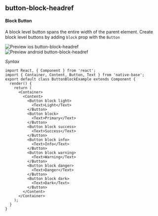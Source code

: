 ## button-block-headref
#### Block Button

A block level button spans the entire width of the parent element.
Create block level buttons by adding <code>block</code> prop with the <code>Button</code><br />

![Preview ios button-block-headref](https://github.com/GeekyAnts/NativeBase-KitchenSink/raw/master/screenshots/ios/button-block.png)
![Preview android button-block-headref](https://github.com/GeekyAnts/NativeBase-KitchenSink/raw/master/screenshots/android/button-block.png)

*Syntax*

<pre class="line-numbers"><code class="language-jsx">import React, { Component } from 'react';
import { Container, Content, Button, Text } from 'native-base';
export default class ButtonBlockExample extends Component {
  render() {
    return (
      &lt;Container>
        &lt;Content>
          &lt;Button block light>
            &lt;Text>Light&lt;/Text>
          &lt;/Button>
          &lt;Button block>
            &lt;Text>Primary&lt;/Text>
          &lt;/Button>
          &lt;Button block success>
            &lt;Text>Success&lt;/Text>
          &lt;/Button>
          &lt;Button block info>
            &lt;Text>Info&lt;/Text>
          &lt;/Button>
          &lt;Button block warning>
            &lt;Text>Warning&lt;/Text>
          &lt;/Button>
          &lt;Button block danger>
            &lt;Text>Danger&lt;/Text>
          &lt;/Button>
          &lt;Button block dark>
            &lt;Text>Dark&lt;/Text>
          &lt;/Button>
        &lt;/Content>
      &lt;/Container>
    );
  }
}</code></pre><br />
